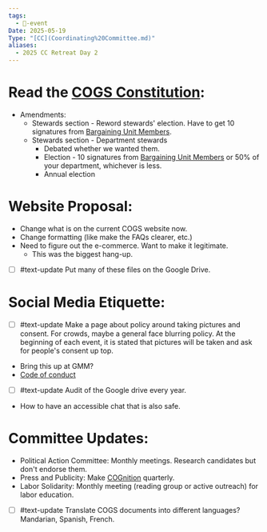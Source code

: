 ```yaml
---
tags:
  - 📅-event
Date: 2025-05-19
Type: "[CC](Coordinating%20Committee.md)"
aliases:
  - 2025 CC Retreat Day 2
---
```

# Read the [COGS Constitution](./COGS%20Constitution.md):
- Amendments:
	- Stewards section - Reword stewards' election. Have to get 10 signatures from [Bargaining Unit Members](./Bargaining%20Unit%20Members.md).
	- Stewards section - Department stewards
		- Debated whether we wanted them. 
		- Election - 10 signatures from [Bargaining Unit Members](./Bargaining%20Unit%20Members.md) or 50% of your department, whichever is less. 
		- Annual election

# Website Proposal:
- Change what is on the current COGS website now.
- Change formatting (like make the FAQs clearer, etc.)
- Need to figure out the e-commerce. Want to make it legitimate. 
	- This was the biggest hang-up. 
- [ ] #text-update Put many of these files on the Google Drive.

# Social Media Etiquette:
- [ ] #text-update Make a page about policy around taking pictures and consent. For crowds, maybe a general face blurring policy. At the beginning of each event, it is stated that pictures will be taken and ask for people's consent up top.
- Bring this up at GMM?
- [Code of conduct](https://docs.google.com/document/d/1TOMddbWO7xw0DluBNs5Gf85L0tb4VBGEZ01VWJaN8Qo/edit?tab=t.0)
- [ ] #text-update Audit of the Google drive every year.
- How to have an accessible chat that is also safe. 

# Committee Updates:
- Political Action Committee: Monthly meetings. Research candidates but don't endorse them. 
- Press and Publicity: Make [COGnition](./COGnition.md) quarterly. 
- Labor Solidarity: Monthly meeting (reading group or active outreach) for labor education. 
- [ ] #text-update Translate COGS documents into different languages? Mandarian, Spanish, French.
